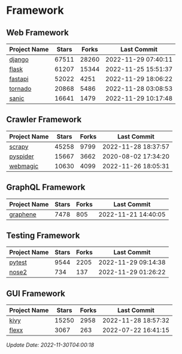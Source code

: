# Framework

## Web Framework
| Project Name | Stars | Forks | Last Commit |
| ------------ | ----- | ----- | ----------- |
| [django](https://github.com/django/django) | 67511 | 28260 | 2022-11-29 07:40:11 |
| [flask](https://github.com/pallets/flask) | 61207 | 15344 | 2022-11-25 15:51:37 |
| [fastapi](https://github.com/tiangolo/fastapi) | 52022 | 4251 | 2022-11-29 18:06:22 |
| [tornado](https://github.com/tornadoweb/tornado) | 20868 | 5486 | 2022-11-28 03:08:53 |
| [sanic](https://github.com/sanic-org/sanic) | 16641 | 1479 | 2022-11-29 10:17:48 |

## Crawler Framework
| Project Name | Stars | Forks | Last Commit |
| ------------ | ----- | ----- | ----------- |
| [scrapy](https://github.com/scrapy/scrapy) | 45258 | 9799 | 2022-11-28 18:37:57 |
| [pyspider](https://github.com/binux/pyspider) | 15667 | 3662 | 2020-08-02 17:34:20 |
| [webmagic](https://github.com/code4craft/webmagic) | 10630 | 4099 | 2022-11-26 18:05:31 |

## GraphQL Framework
| Project Name | Stars | Forks | Last Commit |
| ------------ | ----- | ----- | ----------- |
| [graphene](https://github.com/graphql-python/graphene) | 7478 | 805 | 2022-11-21 14:40:05 |

## Testing Framework
| Project Name | Stars | Forks | Last Commit |
| ------------ | ----- | ----- | ----------- |
| [pytest](https://github.com/pytest-dev/pytest) | 9544 | 2205 | 2022-11-29 09:14:38 |
| [nose2](https://github.com/nose-devs/nose2) | 734 | 137 | 2022-11-29 01:26:22 |

## GUI Framework
| Project Name | Stars | Forks | Last Commit |
| ------------ | ----- | ----- | ----------- |
| [kivy](https://github.com/kivy/kivy) | 15250 | 2958 | 2022-11-28 18:57:32 |
| [flexx](https://github.com/flexxui/flexx) | 3067 | 263 | 2022-07-22 16:41:15 |

*Update Date: 2022-11-30T04:00:18*